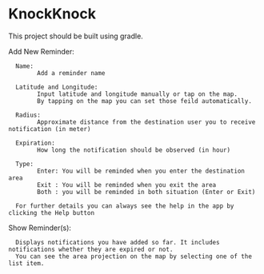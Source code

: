 KnockKnock
==========
This project should be built using gradle.

Add New Reminder:

      Name:
            Add a reminder name
            
      Latitude and Longitude: 
            Input latitude and longitude manually or tap on the map. 
            By tapping on the map you can set those feild automatically.
        
      Radius:
            Approximate distance from the destination user you to receive notification (in meter)
      
      Expiration:
            How long the notification should be observed (in hour)
      
      Type:
            Enter: You will be reminded when you enter the destination area
            Exit : You will be reminded when you exit the area
            Both : you will be reminded in both situation (Enter or Exit)
      
      For further details you can always see the help in the app by clicking the Help button

Show Reminder(s):

      Displays notifications you have added so far. It includes notifications whether they are expired or not.
      You can see the area projection on the map by selecting one of the list item.
